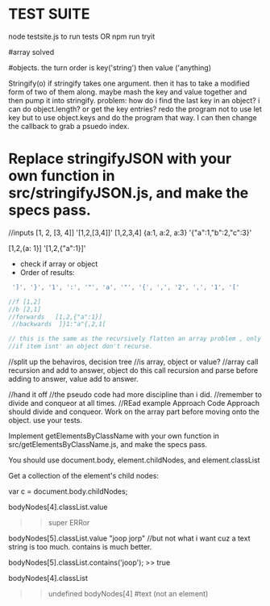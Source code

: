 # TEST SUITE

node testsite.js to run tests
OR
npm run tryit

#array solved

#objects.
the turn order is key('string') then value ('anything)

Stringify(o) if stringify takes one argument. then it has to take a modified form of two of them along.
maybe mash the key and value together and then pump it into stringify.
problem: how do i find the last key in an object?
i can do object.length? or get the key entries? redo the program not to use let key but to use object.keys and do the program that way. I can then change the callback to grab a psuedo index.
# Replace stringifyJSON with your own function in src/stringifyJSON.js, and make the specs pass.

//inputs
[1, 2, [3, 4]]
'[1,2,[3,4]]'
[1,2,3,4]
{a:1, a:2, a:3}
'{"a":1,"b":2,"c":3}'

[1,2,{a: 1}]
'[1,2,{"a":1}]'

+ check if array or object
+ Order of results:
```js
 ']', '}', '1', ':', '"', 'a', '"', '{', ',', '2', ',', '1', '['

//f [1,2]
//b [2,1]
//forwards   [1,2,{"a":1}]
 //backwards  ]}1:"a"{,2,1[

// this is the same as the recursively flatten an array problem , only with the added wringle of adding the brackets a strings. so base case would be if x.length doesn't exist, add the []
//if item isnt' an object don't recurse.
```
//split up the behaviros, decision tree
//is array, object or value?
//array call recursion and add to answer, object do this call recursion and parse before adding to answer, value add to answer.

//hand it off 
//the pseudo code had more discipline than i did. 
//remember to divide and conqueor at all times. 
//REad example Approach Code
Approach should divide and conqueor. Work on the array part before moving onto the object. use your tests.

Implement getElementsByClassName with your own function in src/getElementsByClassName.js, and make the specs pass.

You should use 
document.body, element.childNodes, and element.classList

Get a collection of the <body> element's child nodes:

var c = document.body.childNodes;

bodyNodes[4].classList.value
>> super ERRor

bodyNodes[5].classList.value
"joop jorp"
//but not what i want cuz a text string is too much. contains is much better.

bodyNodes[5].classList.contains('joop'); >> true

bodyNodes[4].classList
>>undefined
bodyNodes[4]
>>#text (not an element)
